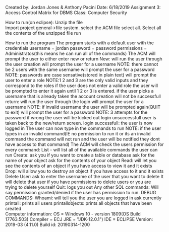 Created by: Jordan Jones & Anthony Pacini
Date: 6/18/2019
Assignment 3: Access Control Matrix for DBMS
Class: Computer Security


How to run(on eclipse):
	Unzip the file	
	Import project
		general->file system.
		select the ACM file
		select all.
	Select all the contents of the unzipped file
	run

How to run the program
	The program starts with a default user with the credentials
		username = jordan
		password = password
		permissions = Administratos(this means he can run all of the commands)
	The ACM will prompt the user to either enter new or return
		New: will run the user through the user creation
			will prompt the user for a username
				NOTE: there cannot be 2 users with the same username
			will prompt the user for a password
				NOTE: passwords are case sensative(stored in plain text)
			will prompt the user to enter a role
				NOTE:1 2 and 3 are the only valid inputs and they correspond to the roles
				if the user does not enter a valid role the user will be prompted to enter it again until 1 2 or 3 is entered. 
			if the user picks a username that is already taken the account creation will not be successfull
		return: will run the user through the login 
			will prompt the user for a username
				NOTE: if invalid username the user will be prompted again(QUIT to exit)
			will prompt the user for a password
				NOTE: 3 attempts for the password if wrong the user will be kicked out
			login unsuccessfull
				user is taken back to the new/return screen.
			login successfull: the user is now logged in
				The user can now type in the commands to run
					NOTE: if the user types in an invalid command(IE no permission to run it or its an invalid command the command will not run and the user will be notified they dont have access to that command)
				The ACM will check the users permission for every command:
				List - will list all of the available commands the user can run
				Create: 
    					ask you if you want to create a table or database
    					ask for the name of your object
   					ask for the contents of your object
				Read:
    					will let you see the contents of an object if you have access to view it and
    					it exists
				Drop:
    					will allow you to destroy an object if you have access to it and it exists
				Delete User:
   					ask to enter the username of the user that you want to delete
    					It will delete that user if you have permissions to delete users or you
    					are trying to delete yourself
				Quit:
    					logs you out
				Any other SQL commands:
					Will say permission granted/denied if the user has permission to run.
				DEBUG COMMANDS:
					Whoami:
    						will tell you the user you are logged in ask currently
					printall:
    						prints all users
					printallobjects:
    						prints all objects that have been created	
Computer information:
	OS = 	Windows 10 - version 1809(OS Build 17763.503)
	Compiler = ECJ
	JRE = "JDK-12.0.1")
	IDE = ECLIPSE Version: 2019-03 (4.11.0) Build id: 20190314-1200
	

	
